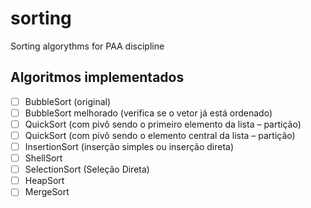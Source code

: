 # sorting
Sorting algorythms for PAA discipline

## Algoritmos implementados

- [ ] BubbleSort (original)  
- [ ] BubbleSort melhorado (verifica se o vetor já está ordenado)  
- [ ] QuickSort (com pivô sendo o primeiro elemento da lista – partição)  
- [ ] QuickSort (com pivô sendo o elemento central da lista – partição)  
- [ ] InsertionSort (inserção simples ou inserção direta)  
- [ ] ShellSort  
- [ ] SelectionSort (Seleção Direta)  
- [ ] HeapSort  
- [ ] MergeSort  
